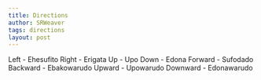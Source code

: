 ```yaml
---
title: Directions
author: SRWeaver
tags: directions
layout: post
---
```

Left - Ehesufito
Right - Erigata
Up - Upo
Down - Edona
Forward - Sufodado
Backward - Ebakowarudo
Upward - Upowarudo
Downward - Edonawarudo
